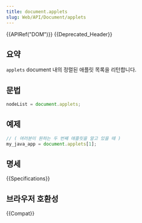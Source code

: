```yaml
---
title: document.applets
slug: Web/API/Document/applets
---
```


{{APIRef("DOM")}} {{Deprecated_Header}}

## 요약

`applets` document 내의 정렬된 애플릿 목록을 리턴합니다.

## 문법

```js
nodeList = document.applets;
```

## 예제

```js
// ( 여러분이 원하는 두 번째 애플릿을 알고 있을 때 )
my_java_app = document.applets[1];
```

## 명세

{{Specifications}}

## 브라우저 호환성

{{Compat}}
